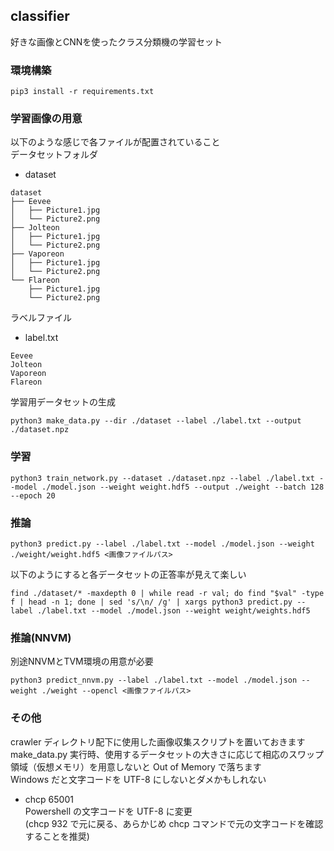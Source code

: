 classifier
---


好きな画像とCNNを使ったクラス分類機の学習セット  


### 環境構築
```
pip3 install -r requirements.txt
```


### 学習画像の用意
以下のような感じで各ファイルが配置されていること  
データセットフォルダ  
- dataset
```
dataset
├── Eevee
│   ├── Picture1.jpg
│   └── Picture2.png
├── Jolteon
│   ├── Picture1.jpg
│   └── Picture2.png
├── Vaporeon
│   ├── Picture1.jpg
│   └── Picture2.png
└── Flareon
    ├── Picture1.jpg
    └── Picture2.png
```

ラベルファイル  
- label.txt  
```
Eevee
Jolteon
Vaporeon
Flareon
```

学習用データセットの生成  
```
python3 make_data.py --dir ./dataset --label ./label.txt --output ./dataset.npz
```


### 学習
```
python3 train_network.py --dataset ./dataset.npz --label ./label.txt --model ./model.json --weight weight.hdf5 --output ./weight --batch 128 --epoch 20
```


### 推論
```
python3 predict.py --label ./label.txt --model ./model.json --weight ./weight/weight.hdf5 <画像ファイルパス>
```

以下のようにすると各データセットの正答率が見えて楽しい  
```
find ./dataset/* -maxdepth 0 | while read -r val; do find "$val" -type f | head -n 1; done | sed 's/\n/ /g' | xargs python3 predict.py --label ./label.txt --model ./model.json --weight weight/weights.hdf5
```


### 推論(NNVM)
別途NNVMとTVM環境の用意が必要  
```
python3 predict_nnvm.py --label ./label.txt --model ./model.json --weight ./weight --opencl <画像ファイルパス>
```


### その他
crawler ディレクトリ配下に使用した画像収集スクリプトを置いておきます  
make_data.py 実行時、使用するデータセットの大きさに応じて相応のスワップ領域（仮想メモリ）を用意しないと Out of Memory で落ちます  
Windows だと文字コードを UTF-8 にしないとダメかもしれない  
- chcp 65001  
  Powershell の文字コードを UTF-8 に変更  
  (chcp 932 で元に戻る、あらかじめ chcp コマンドで元の文字コードを確認することを推奨)  

